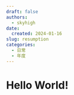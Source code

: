 ```yaml
---
draft: false 
authors:
  - skyhigh
date:
  created: 2024-01-16 
slug: resumption
categories:
  - 日常
  - 年度
---
```


# **Hello World!**



<!-- uptoc -->
